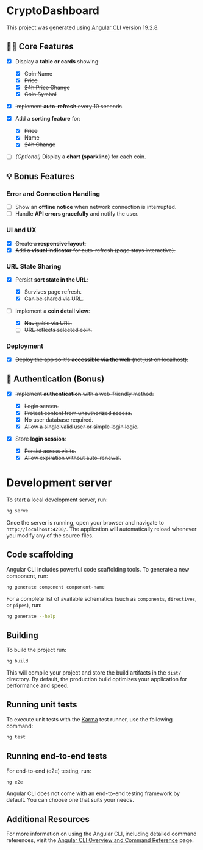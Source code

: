 # CryptoDashboard

This project was generated using [Angular CLI](https://github.com/angular/angular-cli) version 19.2.8.

## 🧑‍💻 Core Features

- [x] Display a **table or cards** showing:

  - [x] ~~Coin Name~~
  - [x] ~~Price~~
  - [x] ~~24h Price Change~~
  - [x] ~~Coin Symbol~~

- [x] ~~Implement **auto-refresh** every 10 seconds~~.

- [x] Add a **sorting feature** for:

  - [x] ~~Price~~
  - [x] ~~Name~~
  - [x] ~~24h Change~~

- [ ] _(Optional)_ Display a **chart (sparkline)** for each coin.

## 💡 Bonus Features

### Error and Connection Handling

- [ ] Show an **offline notice** when network connection is interrupted.
- [ ] Handle **API errors gracefully** and notify the user.

### UI and UX

- [x] ~~Create a **responsive layout**.~~
- [x] ~~Add a **visual indicator** for auto-refresh (page stays interactive).~~

### URL State Sharing

- [x] ~~Persist **sort state in the URL**:~~

  - [x] ~~Survives page refresh.~~
  - [x] ~~Can be shared via URL.~~

- [ ] Implement a **coin detail view**:
  - [x] ~~Navigable via URL.~~
  - [ ] ~~URL reflects selected coin.~~

### Deployment

- [x] ~~Deploy the app so it's **accessible via the web** (not just on localhost).~~

## 🔐 Authentication (Bonus)

- [x] ~~Implement **authentication** with a web-friendly method:~~

  - [x] ~~Login screen.~~
  - [x] ~~Protect content from unauthorized access.~~
  - [x] ~~No user database required.~~
  - [x] ~~Allow a single valid user or simple login logic.~~

- [x] ~~Store **login session**:~~
  - [x] ~~Persist across visits.~~
  - [x] ~~Allow expiration without auto-renewal.~~

# Development server

To start a local development server, run:

```bash
ng serve
```

Once the server is running, open your browser and navigate to `http://localhost:4200/`. The application will automatically reload whenever you modify any of the source files.

## Code scaffolding

Angular CLI includes powerful code scaffolding tools. To generate a new component, run:

```bash
ng generate component component-name
```

For a complete list of available schematics (such as `components`, `directives`, or `pipes`), run:

```bash
ng generate --help
```

## Building

To build the project run:

```bash
ng build
```

This will compile your project and store the build artifacts in the `dist/` directory. By default, the production build optimizes your application for performance and speed.

## Running unit tests

To execute unit tests with the [Karma](https://karma-runner.github.io) test runner, use the following command:

```bash
ng test
```

## Running end-to-end tests

For end-to-end (e2e) testing, run:

```bash
ng e2e
```

Angular CLI does not come with an end-to-end testing framework by default. You can choose one that suits your needs.

## Additional Resources

For more information on using the Angular CLI, including detailed command references, visit the [Angular CLI Overview and Command Reference](https://angular.dev/tools/cli) page.
